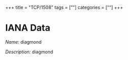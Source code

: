 +++
title = "TCP/1508"
tags = [""]
categories = [""]
+++

# IANA Data

_Name:_ diagmond

_Description:_ diagmond

